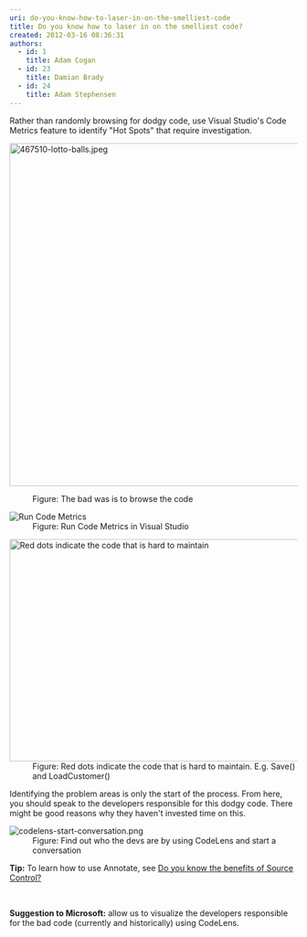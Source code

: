 ```yaml
---
uri: do-you-know-how-to-laser-in-on-the-smelliest-code
title: Do you know how to laser in on the smelliest code?
created: 2012-03-16 08:36:31
authors:
  - id: 1
    title: Adam Cogan
  - id: 23
    title: Damian Brady
  - id: 24
    title: Adam Stephensen
---
```





<span class='intro'> <p>Rather than randomly browsing for dodgy code, use Visual Studio's Code Metrics feature to identify &quot;Hot Spots&quot; that require investigation.<br></p><dl class="badImage"><dt> 
      <img alt="467510-lotto-balls.jpeg" src="/PublishingImages/lotto-balls.jpeg" style="width&#58;600px;" /> 
   </dt><dd>​Figure&#58; The bad was is to browse the code<br></dd></dl> </span>

<dl class="image"><dt>
      <img src="/PublishingImages/VS%2011%20Code%20Metrics.png" alt="Run Code Metrics" />
   </dt><dd>Figure&#58; Run Code Metrics&#160;in Visual Studio</dd></dl><dl class="image"><dt>
      <img src="/PublishingImages/CodeMetrics_3.png" alt="Red dots indicate the code that is hard to maintain" style="width&#58;750px;height&#58;389px;" />
   </dt><dd>Figure&#58; Red dots indicate the code that is hard to maintain. E.g. Save() and LoadCustomer()</dd></dl><p>Identifying the problem areas is only the start of the process. From here, you should speak to the developers responsible for this dodgy code. There might be good reasons why they haven't invested time on this.</p><dl class="image"><dt>
      <img class="ms-rteCustom-ImageArea" src="/PublishingImages/codelens-start-conversation.png" alt="codelens-start-conversation.png" />  
      <br>
   </dt><dd>Figure&#58; Find out who&#160;the devs are&#160;by using CodeLens and start a conversation<span style="color&#58;#444444;">​</span></dd></dl>​<strong>Tip&#58;</strong> To learn how to use Annotate, see 
<a href="http&#58;//www.ssw.com.au/ssw/Standards/Rules/RulesToBetterSourceControlwithTFS.aspx#UsingSourceControl">Do you know the benefits of Source Control?</a> 
<p> 
   <br> 
</p><div><p class="ssw15-rteElement-GreyBox"> 
      <b>​Suggestion to Microsoft&#58;</b> allow us to visualize the developers responsible for the bad code (currently and historically)&#160;using CodeLens.<br></p></div>


